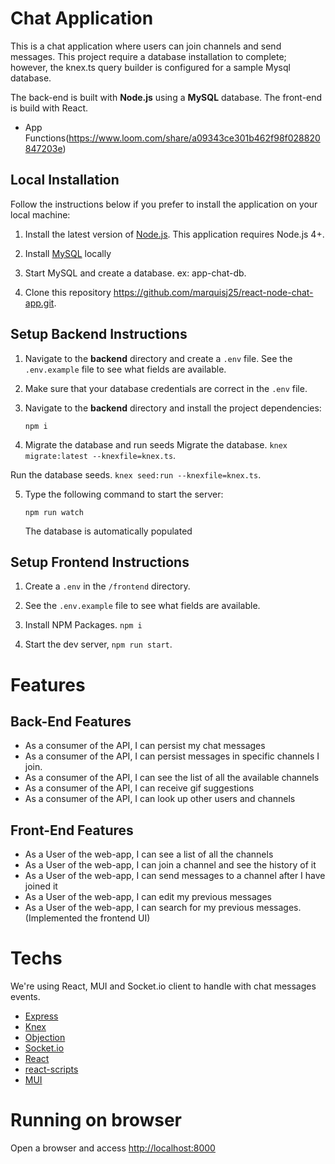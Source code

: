 # Chat Application

This is a chat application where users can join channels and send messages.
This project require a database installation to complete; however, the knex.ts query builder is configured for a sample Mysql database.

The back-end is built with **Node.js** using a **MySQL** database.
The front-end is build with React.

- App Functions(https://www.loom.com/share/a09343ce301b462f98f028820847203e)

## Local Installation

Follow the instructions below if you prefer to install the application on your local machine:

1. Install the latest version of [Node.js](https://nodejs.org). This application requires Node.js 4+.

2. Install [MySQL](https://www.mysql.com/) locally 

3. Start MySQL and create a database. ex: app-chat-db.

4. Clone this repository https://github.com/marquisj25/react-node-chat-app.git.

## Setup Backend Instructions

1. Navigate to the **backend** directory and create a `.env` file.
See the `.env.example` file to see what fields are available.

2. Make sure that your database credentials are correct in the `.env` file.

3. Navigate to the **backend** directory and install the project dependencies:

    ```
    npm i
    ```
4. Migrate the database and run seeds
Migrate the database. `knex migrate:latest --knexfile=knex.ts`.

Run the database seeds. `knex seed:run --knexfile=knex.ts`.

5. Type the following command to start the server:
    
    ```
    npm run watch
    ```
    
    The database is automatically populated

## Setup Frontend Instructions

1. Create a `.env` in the `/frontend` directory.

2. See the `.env.example` file to see what fields are available.

3. Install NPM Packages. `npm i`

4. Start the dev server, `npm run start`.


# Features

## Back-End Features
- As a consumer of the API, I can persist my chat messages
- As a consumer of the API, I can persist messages in specific channels I join.
- As a consumer of the API, I can see the list of all the available channels
- As a consumer of the API, I can receive gif suggestions
- As a consumer of the API, I can look up other users and channels

## Front-End Features
- As a User of the web-app, I can see a list of all the channels
- As a User of the web-app, I can join a channel and see the history of it
- As a User of the web-app, I can send messages to a channel after I have joined it
- As a User of the web-app, I can edit my previous messages
- As a User of the web-app, I can search for my previous messages.(Implemented the frontend UI)

# Techs

We're using React, MUI and Socket.io client to handle with chat messages events.

- [Express](https://expressjs.com/fr/)
- [Knex](https://knexjs.org/)
- [Objection](https://vincit.github.io/objection.js/)
- [Socket.io](https://socket.io/)
- [React](https://en.reactjs.org/)
- [react-scripts](https://www.npmjs.com/package/react-scripts)
- [MUI](https://mui.com/)

# Running on browser

Open a browser and access [http://localhost:8000](http://localhost:8000)